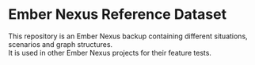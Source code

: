 # Ember Nexus Reference Dataset

This repository is an Ember Nexus backup containing different situations, scenarios and graph structures.  
It is used in other Ember Nexus projects for their feature tests.
